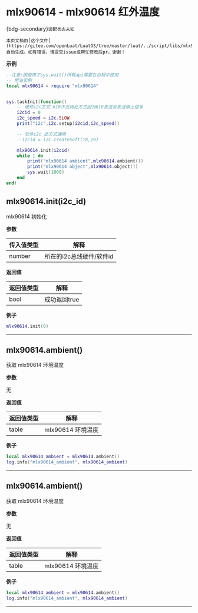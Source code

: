 # mlx90614 - mlx90614 红外温度

{bdg-secondary}`适配状态未知`

```{note}
本页文档由[这个文件](https://gitee.com/openLuat/LuatOS/tree/master/luat/../script/libs/mlx90614.lua)自动生成。如有错误，请提交issue或帮忙修改后pr，谢谢！
```


**示例**

```lua
--注意:因使用了sys.wait()所有api需要在协程中使用
-- 用法实例
local mlx90614 = require "mlx90614"


sys.taskInit(function()
    -- 硬件i2c方式 618不支持此方式因为618发送会发送停止信号
    i2cid = 0
    i2c_speed = i2c.SLOW
    print("i2c",i2c.setup(i2cid,i2c_speed)) 

    -- 软件i2c 此方式通用
    --i2cid = i2c.createSoft(18,19)

    mlx90614.init(i2cid)
    while 1 do
        print("mlx90614 ambient",mlx90614.ambient()) 
        print("mlx90614 object",mlx90614.object()) 
        sys.wait(1000)
    end
end)

```

## mlx90614.init(i2c_id)



mlx90614 初始化

**参数**

|传入值类型|解释|
|-|-|
|number|所在的i2c总线硬件/软件id|

**返回值**

|返回值类型|解释|
|-|-|
|bool|成功返回true|

**例子**

```lua
mlx90614.init(0)

```

---

## mlx90614.ambient()



获取 mlx90614 环境温度

**参数**

无

**返回值**

|返回值类型|解释|
|-|-|
|table|mlx90614 环境温度|

**例子**

```lua
local mlx90614_ambient = mlx90614.ambient()
log.info("mlx90614_ambient", mlx90614_ambient)

```

---

## mlx90614.ambient()



获取 mlx90614 环境温度

**参数**

无

**返回值**

|返回值类型|解释|
|-|-|
|table|mlx90614 环境温度|

**例子**

```lua
local mlx90614_ambient = mlx90614.ambient()
log.info("mlx90614_ambient", mlx90614_ambient)

```

---

